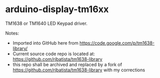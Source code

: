 # arduino-display-tm16xx
TM1638 or TM1640 LED Keypad driver.

Notes:
- Imported into GitHub here from https://code.google.com/p/tm1638-library/
- Current source code repo is located at: https://github.com/rjbatista/tm1638-library
- this repo shall be archived and replaced by a fork of https://github.com/rjbatista/tm1638-library with my corrections
